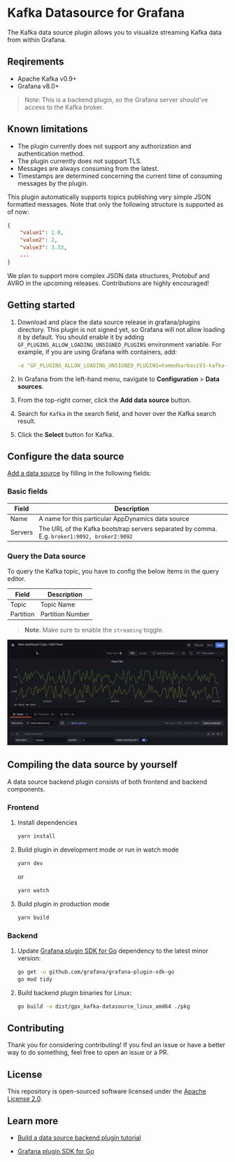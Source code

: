 # Kafka Datasource for Grafana

The Kafka data source plugin allows you to visualize streaming Kafka data from within Grafana.

## Reqirements

- Apache Kafka v0.9+
- Grafana v8.0+

> Note: This is a backend plugin, so the Grafana server should've access to the Kafka broker.

## Known limitations

- The plugin currently does not support any authorization and authentication method.
- The plugin currently does not support TLS.
- Messages are always consuming from the latest.
- Timestamps are determined concerning the current time of consuming messages by the plugin.

This plugin automatically supports topics publishing very simple JSON formatted messages. Note that only the following structure is supported as of now:

```json
{
    "value1": 1.0,
    "value2": 2,
    "value3": 3.33,
    ...
}
```

We plan to support more complex JSON data structures, Protobuf and AVRO in the upcoming releases. Contributions are highly encouraged!

## Getting started

1. Download and place the data source release in grafana/plugins directory. This plugin is not signed yet, so Grafana will not allow loading it by default. You should enable it by adding `GF_PLUGINS_ALLOW_LOADING_UNSIGNED_PLUGINS` environment variable. For example, if you are using Grafana with containers, add:

   ```yaml
   -e "GF_PLUGINS_ALLOW_LOADING_UNSIGNED_PLUGINS=hamedkarbasi93-kafka-datasource"
   ```

2. In Grafana from the left-hand menu, navigate to **Configuration** > **Data sources**.
3. From the top-right corner, click the **Add data source** button.
4. Search for `Kafka` in the search field, and hover over the Kafka search result.
5. Click the **Select** button for Kafka.

## Configure the data source

[Add a data source](https://grafana.com/docs/grafana/latest/datasources/add-a-data-source/) by filling in the following fields:

### Basic fields

| Field | Description                                        |
| ----- | -------------------------------------------------- |
| Name  | A name for this particular AppDynamics data source |
| Servers  | The URL of the Kafka bootstrap servers separated by comma. E.g. `broker1:9092, broker2:9092`              |

### Query the Data source

To query the Kafka topic, you have to config the below items in the query editor.

| Field | Description                                        |
| ----- | -------------------------------------------------- |
| Topic  | Topic Name |
| Partition  | Partition Number |

> **Note**: Make sure to enable the `streaming` toggle.

![kafka dashboard](./src/img/graph.gif)

## Compiling the data source by yourself

A data source backend plugin consists of both frontend and backend components.

### Frontend

1. Install dependencies

   ```bash
   yarn install
   ```

2. Build plugin in development mode or run in watch mode

   ```bash
   yarn dev
   ```

   or

   ```bash
   yarn watch
   ```

3. Build plugin in production mode

   ```bash
   yarn build
   ```

### Backend

1. Update [Grafana plugin SDK for Go](https://grafana.com/docs/grafana/latest/developers/plugins/backend/grafana-plugin-sdk-for-go/) dependency to the latest minor version:

   ```bash
   go get -u github.com/grafana/grafana-plugin-sdk-go
   go mod tidy
   ```

2. Build backend plugin binaries for Linux:

   ```bash
   go build -o dist/gpx_kafka-datasource_linux_amd64 ./pkg
   ```

## Contributing

Thank you for considering contributing! If you find an issue or have a better way to do something, feel free to open an issue or a PR.

## License

This repository is open-sourced software licensed under the [Apache License 2.0](https://www.apache.org/licenses/LICENSE-2.0).

## Learn more

- [Build a data source backend plugin tutorial](https://grafana.com/tutorials/build-a-data-source-backend-plugin)

- [Grafana plugin SDK for Go](https://grafana.com/docs/grafana/latest/developers/plugins/backend/grafana-plugin-sdk-for-go/)
